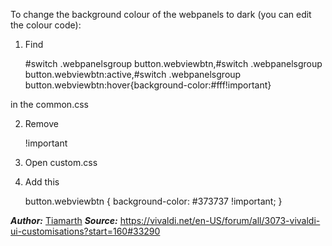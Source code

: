To change the background colour of the webpanels to dark (you can edit the colour code):

1) Find

    #switch .webpanelsgroup button.webviewbtn,#switch .webpanelsgroup button.webviewbtn:active,#switch .webpanelsgroup button.webviewbtn:hover{background-color:#fff!important}

in the common.css

2) Remove

    !important

3) Open custom.css

4) Add this

    button.webviewbtn {
        background-color: #373737 !important;
    }

***Author:*** [Tiamarth](https://vivaldi.net/en-US/easysocial-dashboard/profile/16277)
***Source:*** https://vivaldi.net/en-US/forum/all/3073-vivaldi-ui-customisations?start=160#33290
